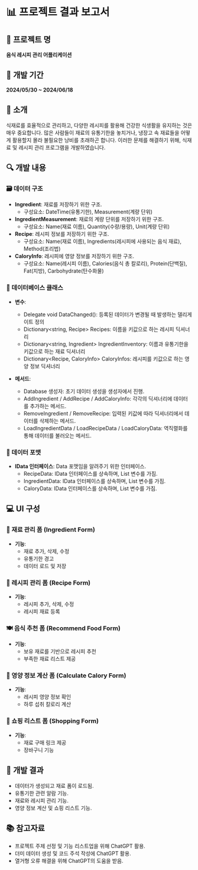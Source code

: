# 📊 프로젝트 결과 보고서

## 📌 프로젝트 명
**음식 레시피 관리 어플리케이션**

## 📅 개발 기간
**2024/05/30 ~ 2024/06/18**

## 📖 소개
식재료를 효율적으로 관리하고, 다양한 레시피를 활용해 건강한 식생활을 유지하는 것은 매우 중요합니다. 많은 사람들이 재료의 유통기한을 놓치거나, 냉장고 속 재료들을 어떻게 활용할지 몰라 불필요한 낭비를 초래하곤 합니다. 이러한 문제를 해결하기 위해, 식재료 및 레시피 관리 프로그램을 개발하였습니다.

## 🔍 개발 내용

### 🗃️ 데이터 구조
- **Ingredient**: 재료를 저장하기 위한 구조.
  - 구성요소: DateTime(유통기한), Measurement(계량 단위)
- **IngredientMeasurement**: 재료의 계량 단위를 저장하기 위한 구조.
  - 구성요소: Name(재료 이름), Quantity(수량/용량), Unit(계량 단위)
- **Recipe**: 레시피 정보를 저장하기 위한 구조.
  - 구성요소: Name(재료 이름), Ingredients(레시피에 사용되는 음식 재료), Method(조리법)
- **CaloryInfo**: 레시피에 영양 정보를 저장하기 위한 구조.
  - 구성요소: Name(레시피 이름), Calories(음식 총 칼로리), Protein(단백질), Fat(지방), Carbohydrate(탄수화물)

### 💾 데이터베이스 클래스
- **변수**:
  - Delegate void DataChanged(): 등록된 데이터가 변경될 때 발생하는 델리게이트 정의
  - Dictionary<string, Recipe> Recipes: 이름을 키값으로 하는 레시피 딕셔너리
  - Dictionary<string, Ingredient> IngredientInventory: 이름과 유통기한을 키값으로 하는 재료 딕셔너리
  - Dictionary<Recipe, CaloryInfo> CaloryInfos: 레시피를 키값으로 하는 영양 정보 딕셔너리

- **메서드**:
  - Database 생성자: 초기 데이터 생성을 생성자에서 진행.
  - AddIngredient / AddRecipe / AddCaloryInfo: 각각의 딕셔너리에 데이터를 추가하는 메서드.
  - RemoveIngredient / RemoveRecipe: 입력된 키값에 따라 딕셔너리에서 데이터를 삭제하는 메서드.
  - LoadIngredientData / LoadRecipeData / LoadCaloryData: 역직렬화를 통해 데이터를 불러오는 메서드.

### 📐 데이터 포맷
- **IData 인터페이스**: Data 포맷임을 알려주기 위한 인터페이스.
  - RecipeData: IData 인터페이스를 상속하며, List<Recipe> 변수를 가짐.
  - IngredientData: IData 인터페이스를 상속하며, List<Ingredient> 변수를 가짐.
  - CaloryData: IData 인터페이스를 상속하며, List<CaloryInfo> 변수를 가짐.

## 💻 UI 구성
### 🍅 재료 관리 폼 (Ingredient Form)
- **기능**:
  - 재료 추가, 삭제, 수정
  - 유통기한 경고
  - 데이터 로드 및 저장

### 📜 레시피 관리 폼 (Recipe Form)
- **기능**:
  - 레시피 추가, 삭제, 수정
  - 레시피 재료 등록

### 🍽️ 음식 추천 폼 (Recommend Food Form)
- **기능**:
  - 보유 재료를 기반으로 레시피 추천
  - 부족한 재료 리스트 제공

### 🥗 영양 정보 계산 폼 (Calculate Calory Form)
- **기능**:
  - 레시피 영양 정보 확인
  - 하루 섭취 칼로리 계산

### 🛒 쇼핑 리스트 폼 (Shopping Form)
- **기능**:
  - 재료 구매 링크 제공
  - 장바구니 기능

## 📝 개발 결과
- 데이터가 생성되고 재료 폼이 로드됨.
- 유통기한 관련 알람 기능.
- 재료와 레시피 관리 기능.
- 영양 정보 계산 및 쇼핑 리스트 기능.

## 📚 참고자료
- 프로젝트 주제 선정 및 기능 리스트업을 위해 ChatGPT 활용.
- 더미 데이터 생성 및 코드 주석 작성에 ChatGPT 활용.
- 열거형 오류 해결을 위해 ChatGPT의 도움을 받음.
